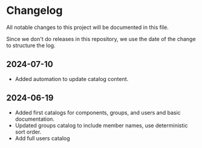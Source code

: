 # Changelog

All notable changes to this project will be documented in this file.

Since we don't do releases in this repository, we use the date of the
change to structure the log.

## 2024-07-10

- Added automation to update catalog content.

## 2024-06-19

- Added first catalogs for components, groups, and users and basic documentation.
- Updated groups catalog to include member names, use deterministic sort order.
- Add full users catalog
